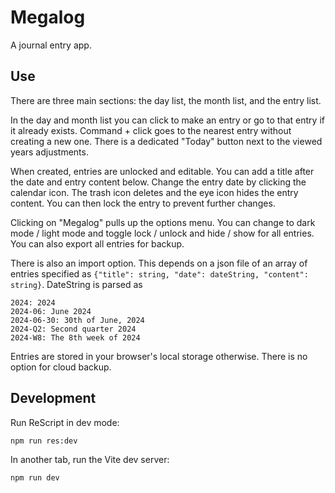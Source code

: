 # Megalog

A journal entry app.

## Use

There are three main sections: the day list, the month list, and the entry list.

In the day and month list you can click to make an entry or go to that entry if it already exists. Command + click goes to the nearest entry without creating a new one. There is a dedicated "Today" button next to the viewed years adjustments.

When created, entries are unlocked and editable. You can add a title after the date and entry content below. Change the entry date by clicking the calendar icon. The trash icon deletes and the eye icon hides the entry content. You can then lock the entry to prevent further changes.

Clicking on "Megalog" pulls up the options menu. You can change to dark mode / light mode and toggle lock / unlock and hide / show for all entries. You can also export all entries for backup.

There is also an import option. This depends on a json file of an array of entries specified as `{"title": string, "date": dateString, "content": string}`. DateString is parsed as

```
2024: 2024
2024-06: June 2024
2024-06-30: 30th of June, 2024
2024-Q2: Second quarter 2024
2024-W8: The 8th week of 2024
```

Entries are stored in your browser's local storage otherwise. There is no option for cloud backup.

## Development

Run ReScript in dev mode:

```sh
npm run res:dev
```

In another tab, run the Vite dev server:

```sh
npm run dev
```
